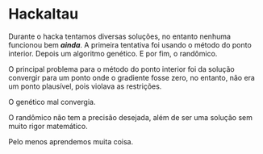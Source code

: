 # HackaItau

Durante o hacka tentamos diversas soluções, no entanto nenhuma funcionou bem ***ainda***.
A primeira tentativa foi usando o método do ponto interior. 
Depois um algoritmo genético.
E por fim, o randômico. 

O principal problema para o método do ponto interior foi da solução convergir para um ponto onde o gradiente fosse zero, no 
entanto, não era um ponto plausível, pois violava as restrições. 

O genético mal convergia.

O randômico não tem a precisão desejada, além de ser uma solução sem muito rigor matemático.

Pelo menos aprendemos muita coisa.

